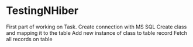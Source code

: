 # TestingNHiber
First part of working on Task.
Create connection with MS SQL
Create class and mapping it to the table
Add new instance of class to table record
Fetch all records on table
